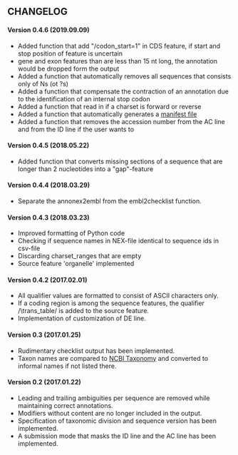 CHANGELOG
---------
#### Version 0.4.6 (2019.09.09)
* Added function that add "/codon_start=1" in CDS feature, if start and stop position of feature is uncertain
* gene and exon features than are less than 15 nt long, the annotation would be dropped form the output
* Added a function that automatically removes all sequences that consists only of Ns (ot ?s)
* Added a function that compensate the contraction of an annotation due to the identification of an internal stop codon
* Added a function that read in if a charset is forward or reverse
* Added a function that automatically generates a [manifest file](https://ena-docs.readthedocs.io/en/latest/cli_01.html#manifest-file-types)
* Added a function that removes the accession number from the AC line and from the ID line if the user wants to
#### Version 0.4.5 (2018.05.22)
* Added function that converts missing sections of a sequence that are longer than 2 nucleotides into a "gap"-feature
#### Version 0.4.4 (2018.03.29)
* Separate the annonex2embl from the embl2checklist function.
#### Version 0.4.3 (2018.03.23)
* Improved formatting of Python code
* Checking if sequence names in NEX-file identical to sequence ids in csv-file
* Discarding charset_ranges that are empty
* Source feature 'organelle' implemented
#### Version 0.4.2 (2017.02.01)
* All qualifier values are formatted to consist of ASCII characters only.
* If a coding region is among the sequence features, the qualifier /\trans_table/ is added to the source feature.
* Implementation of customization of DE line.
#### Version 0.3 (2017.01.25)
* Rudimentary checklist output has been implemented.
* Taxon names are compared to [NCBI Taxonomy](https://www.ncbi.nlm.nih.gov/taxonomy) and converted to informal names if not listed there.
#### Version 0.2 (2017.01.22)
* Leading and trailing ambiguities per sequence are removed while maintaining correct annotations.
* Modifiers without content are no longer included in the output.
* Specification of taxonomic division and sequence version has been implemented.
* A submission mode that masks the ID line and the AC line has been implemented.
